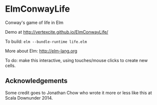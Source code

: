 ElmConwayLife
=============

Conway's game of life in Elm

Demo at http://vertexcite.github.io/ElmConwayLife/

To build: 
`elm --bundle-runtime life.elm`

More about Elm: http://elm-lang.org

To do: make this interactive, using touches/mouse clicks to create new cells.

Acknowledgements
----------------
Some credit goes to Jonathan Chow who wrote it more or less like this at Scala Downunder 2014.
